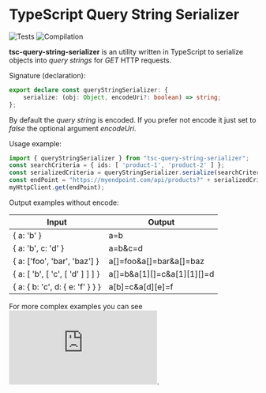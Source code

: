 # TypeScript Query String Serializer
![Tests](https://github.com/Nakerdev/tsc-query-string-serializer/workflows/Tests/badge.svg?branch=master&event=push)
![Compilation](https://github.com/Nakerdev/tsc-query-string-serializer/workflows/Compilation/badge.svg?branch=master&event=push)

**tsc-query-string-serializer** is an utility written in TypeScript to serialize objects into _query strings_ for _GET_
HTTP requests.

Signature (declaration):

```typescript
export declare const queryStringSerializer: {
    serialize: (obj: Object, encodeUri?: boolean) => string;
};
```

By default the _query string_ is encoded. If you prefer not encode it just set to _false_ the optional argument _encodeUri_.

Usage example:

```typescript
import { queryStringSerializer } from "tsc-query-string-serializer";
const searchCriteria = { ids: [ 'product-1', 'product-2' ] };
const serializedCriteria = queryStringSerializer.serialize(searchCriteria);
const endPoint = "https://myendpoint.com/api/products?" + serializedCriteria;
myHttpClient.get(endPoint);
```

Output examples without encode:

Input | Output
--- | ---
{ a: 'b' } | a=b
{ a: 'b', c: 'd' } | a=b&c=d
{ a: ['foo', 'bar', 'baz'] } | a[]=foo&a[]=bar&a[]=baz
{ a: [ 'b', [ 'c', [ 'd' ] ] ] } | a[]=b&a[1][]=c&a[1][1][]=d
{ a: { b: 'c', d: { e: 'f' } } } | a[b]=c&a[d][e]=f

For more complex examples you can see ![the tests](https://github.com/Naker90/tsc-query-string-serializer/blob/master/__test__/queryParamsSerializer.spec.ts).
